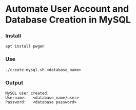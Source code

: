 # Automate User Account and Database Creation in MySQL

### Install

```
apt install pwgen
```

### Use

```
./create-mysql.sh <database_name>
```

### Output

```
MySQL user created.
Username:   <database_name/user>
Password:   <database password>
```
